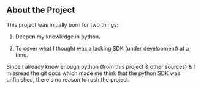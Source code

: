 ## About the Project

This project was initially born for two things:

1. Deepen my knowledge in python.

2. To cover what I thought was a lacking SDK (under development) at a time.

Since I already know enough python (from this project & other sources) & I missread the git docs 
which made me think that the python SDK was unfinished, there's no reason to rush the project.